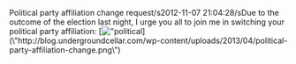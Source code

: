 Political party affiliation change request/s2012-11-07 21:04:28/sDue to the outcome of the election last night, I urge you all to join me in switching your political party affiliation: [![\"political](\"http://blog.undergroundcellar.com/wp-content/uploads/2013/04/political-party-affiliation-change.png\")](\"http://blog.undergroundcellar.com/wp-content/uploads/2013/04/political-party-affiliation-change.png\")